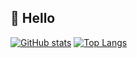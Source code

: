 <!--
https://github.com/anuraghazra/github-readme-stats
-->

## 👋 Hello

[![GitHub stats](https://github-readme-stats.vercel.app/api?username=StarsShadow-dev&include_all_commits=true&hide=prs&show_icons=true)](https://github.com/StarsShadow-dev)
[![Top Langs](https://github-readme-stats.vercel.app/api/top-langs/?username=StarsShadow-dev&layout=compact&hide=html,css)](https://github.com/StarsShadow-dev)
